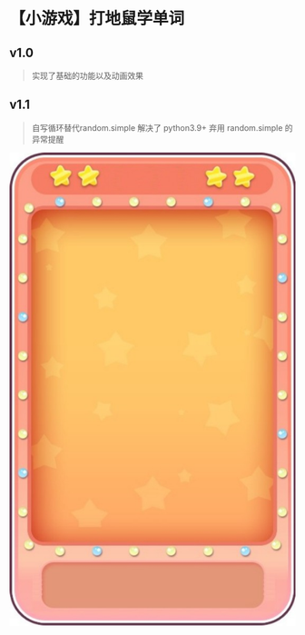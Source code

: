 # 【小游戏】打地鼠学单词
## v1.0
> 实现了基础的功能以及动画效果

## v1.1
> 自写循环替代random.simple 
> 解决了 python3.9+ 弃用 random.simple 的异常提醒


![tupian](./resources/image/background.jpg)